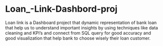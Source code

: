 # Loan_-Link-Dashbord-proj
Loan link is a Dashboard project that dynamic representation of bank loan that help us to understand important insights by using techniques like data cleaning and KPI’s and connect from SQL query for good accuracy and good visualization that help bank to choose wisely their loan customer.
